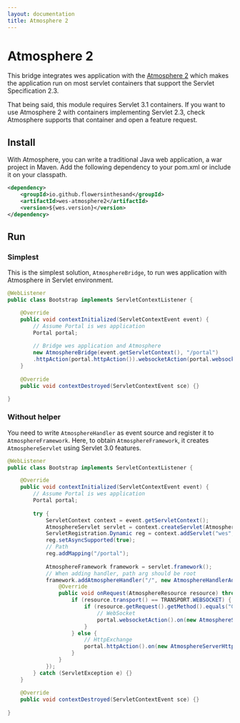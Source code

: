 ```yaml
---
layout: documentation
title: Atmosphere 2
---
```


# Atmosphere 2
This bridge integrates wes application with the [Atmosphere 2](https://github.com/atmosphere/atmosphere/) which makes the application run on most servlet containers that support the Servlet Specification 2.3. 

That being said, this module requires Servlet 3.1 containers. If you want to use Atmosphere 2 with containers implementing Servlet 2.3, check Atmosphere supports that container and open a feature request.

## Install
With Atmosphere, you can write a traditional Java web application, a war project in Maven. Add the following dependency to your pom.xml or include it on your classpath.

```xml
<dependency>
    <groupId>io.github.flowersinthesand</groupId>
    <artifactId>wes-atmosphere2</artifactId>
    <version>${wes.version}</version>
</dependency>
```

## Run

### Simplest

This is the simplest solution, `AtmosphereBridge`, to run wes application with Atmosphere in Servlet environment.

```java
@WebListener
public class Bootstrap implements ServletContextListener {

    @Override
    public void contextInitialized(ServletContextEvent event) {
        // Assume Portal is wes application
        Portal portal;
        
        // Bridge wes application and Atmosphere
        new AtmosphereBridge(event.getServletContext(), "/portal")
        .httpAction(portal.httpAction()).websocketAction(portal.websocketAction());
    }
    
    @Override
    public void contextDestroyed(ServletContextEvent sce) {}

}
```

### Without helper

You need to write `AtmosphereHandler` as event source and register it to `AtmosphereFramework`. Here, to obtain `AtmosphereFramework`, it creates `AtmosphereServlet` using Servlet 3.0 features.

```java
@WebListener
public class Bootstrap implements ServletContextListener {

    @Override
    public void contextInitialized(ServletContextEvent event) {
        // Assume Portal is wes application
        Portal portal;
        
        try {
            ServletContext context = event.getServletContext();
            AtmosphereServlet servlet = context.createServlet(AtmosphereServlet.class);
            ServletRegistration.Dynamic reg = context.addServlet("wes", servlet);
            reg.setAsyncSupported(true);
            // Path
            reg.addMapping("/portal");
            
            AtmosphereFramework framework = servlet.framework();
            // When adding handler, path arg should be root
            framework.addAtmosphereHandler("/", new AtmosphereHandlerAdapter() {
                @Override
                public void onRequest(AtmosphereResource resource) throws IOException {
                    if (resource.transport() == TRANSPORT.WEBSOCKET) {
                        if (resource.getRequest().getMethod().equals("GET")) {
                            // WebSocket
                            portal.websocketAction().on(new AtmosphereServerWebSocket(resource));
                        }
                    } else {
                        // HttpExchange
                        portal.httpAction().on(new AtmosphereServerHttpExchange(resource));
                    }
                }
            });
        } catch (ServletException e) {}
    }
    
    @Override
    public void contextDestroyed(ServletContextEvent sce) {}
    
}
```